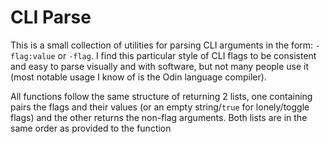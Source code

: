 # CLI Parse

This is a small collection of utilities for parsing CLI arguments in the form:
`-flag:value` or `-flag`. I find this particular style of CLI flags to be
consistent and easy to parse visually and with software, but not many people
use it (most notable usage I know of is the Odin language compiler).

All functions follow the same structure of returning 2 lists, one containing
pairs the flags and their values (or an empty string/`true` for lonely/toggle flags)
and the other returns the non-flag arguments. Both lists are in the same order
as provided to the function

